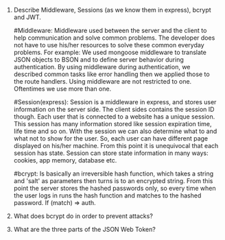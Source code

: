 <!-- Answers to the Short Answer Essay Questions go here -->
1. Describe Middleware, Sessions (as we know them in express), bcrypt and JWT.

    #Middleware: Middleware used between the server and the client to help communication and solve common problems.
    The developer does not have to use his/her resources to solve these common everyday problems.
    For example: We used mongoose middleware to translate JSON objects to BSON and to define server behavior during 
    authentication. By using middleware during authentication, we described common tasks like error handling then we applied
    those to the route handlers. Using middleware are not restricted to one. Oftentimes we use more than one. 

    #Session(express): Session is a middleware in express, and stores user information on the server side. The client sides
     contains the session ID though. Each user that is connected to a website has a unique session. This session has many
     information stored like session expiration time, life time and so on. With the session we can also determine what to
     and what not to show for the user. So, each user can have different page displayed on his/her machine. From this point
     it is unequivocal that each session has state. Session can store state information in many ways: cookies, app memory, 
     database etc.

     #bcrypt: Is basically an irreversible hash function, which takes a string and 'salt' as parameters then turns is to an
      encrypted string.  From this point the server stores the hashed passwords only, so every time when the user logs in 
      runs the hash function and matches to the hashed password. If (match) => auth.

      


1. What does bcrypt do in order to prevent attacks?
1. What are the three parts of the JSON Web Token?